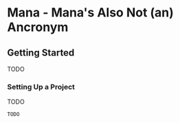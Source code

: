 # Mana - Mana's Also Not (an) Ancronym

## Getting Started

TODO

### Setting Up a Project

TODO

```python
TODO
```
